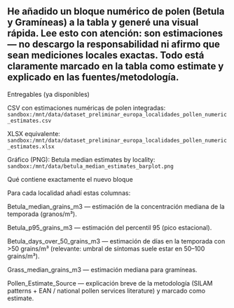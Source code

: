 ## He añadido un bloque numérico de polen (Betula y Gramíneas) a la tabla y generé una visual rápida. Lee esto con atención: son estimaciones — no descargo la responsabilidad ni afirmo que sean mediciones locales exactas. Todo está claramente marcado en la tabla como estimate y explicado en las fuentes/metodología.

Entregables (ya disponibles)

CSV con estimaciones numéricas de polen integradas:
`sandbox:/mnt/data/dataset_preliminar_europa_localidades_pollen_numeric_estimates.csv`

XLSX equivalente:
`sandbox:/mnt/data/dataset_preliminar_europa_localidades_pollen_numeric_estimates.xlsx`

Gráfico (PNG): Betula median estimates by locality:
`sandbox:/mnt/data/betula_median_estimates_barplot.png`


Qué contiene exactamente el nuevo bloque

Para cada localidad añadí estas columnas:

Betula_median_grains_m3 — estimación de la concentración mediana de la temporada (granos/m³).

Betula_p95_grains_m3 — estimación del percentil 95 (pico estacional).

Betula_days_over_50_grains_m3 — estimación de días en la temporada con >50 grains/m³ (relevante: umbral de síntomas suele estar en 50–100 grains/m³).

Grass_median_grains_m3 — estimación mediana para gramíneas.

Pollen_Estimate_Source — explicación breve de la metodología (SILAM patterns + EAN / national pollen services literature) y marcado como estimate.
